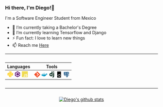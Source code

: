 ### Hi there, I'm Diego!👋

I'm a Software Engineer Student from Mexico

- 🔭 I’m currently taking a Bachelor's Degree
- 🌱 I’m currently learning Tensorflow and Django
- ⚡ Fun fact: I love to learn new things
- 📫 Reach me [Here](https://www.linkedin.com/in/diegocabreranieto/)

---

<div style="display:flex; justify-content:center; aling-items:center;">
  <table>
    <thead>
      <tr>
        <th style="text-align:center;">Languages</th>
        <th style="text-align:center;">Tools</th>
      </tr>
    </thead>
    <tbody>
      <tr>
        <td><img height="20" src="https://raw.githubusercontent.com/devicons/devicon/master/icons/python/python-plain.svg"> <img height="20" src="https://raw.githubusercontent.com/devicons/devicon/master/icons/csharp/csharp-plain.svg"> <img height="20" src="https://raw.githubusercontent.com/devicons/devicon/master/icons/javascript/javascript-plain.svg"></td>
        <th><img height="20" src="https://raw.githubusercontent.com/devicons/devicon/master/icons/git/git-plain.svg"> <img height="20" src="https://raw.githubusercontent.com/devicons/devicon/master/icons/docker/docker-plain.svg"> <img height="20" src="https://raw.githubusercontent.com/devicons/devicon/master/icons/django/django-plain.svg"> <img height="20" src="https://raw.githubusercontent.com/devicons/devicon/master/icons/ubuntu/ubuntu-plain.svg"> <img height="20" src="https://raw.githubusercontent.com/devicons/devicon/master/icons/postgresql/postgresql-plain.svg"></th>
      </tr>
    </tbody>
  </table>
</div>

---

<div style="display:flex; justify-content:center; aling-items:center;">

[![Diego's github stats](https://github-readme-stats.vercel.app/api?username=DiegoCabreraN&count_private=true&show_icons=true&hide=issues,contribs)](https://github.com/DiegoCabreraN)

</div>